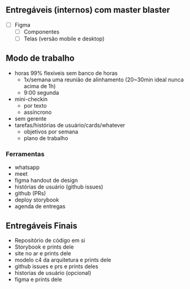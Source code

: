 

## Entregáveis (internos) com master blaster
- [ ] Figma
	- [ ] Componentes
	- [ ] Telas (versão mobile e desktop)

## Modo de trabalho
- horas 99% flexíveis sem banco de horas
	- 1x/semana uma reunião de alinhamento (20~30min ideal nunca acima de 1h)
	- 9:00 segunda
- mini-checkin
	- por texto
	- assíncrono
- sem gerente
- tarefas/histórias de usuário/cards/whatever
	- objetivos por semana
	- plano de trabalho

### Ferramentas
- whatsapp
- meet
- figma handout de design
- histórias de usuário (github issues)
- github (PRs)
- deploy storybook
- agenda de entregas

## Entregáveis Finais
- Repositório de código em si
- Storybook e prints dele
- site no ar e prints dele
- modelo c4 da arquitetura e prints dele
- github issues e prs e prints deles
- historias de usuário (opcional)
- figma e prints dele
